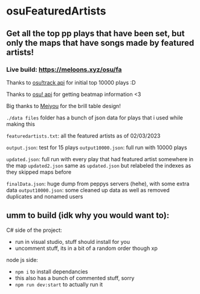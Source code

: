 # osuFeaturedArtists

## Get all the top pp plays that have been set, but only the maps that have songs made by featured artists!

### Live build: https://meloons.xyz/osu/fa
Thanks to [osu!track api](https://github.com/Ameobea/osutrack-api) for initial top 10000 plays :D

Thanks to [osu! api](https://github.com/ppy/osu-api) for getting beatmap information <3

Big thanks to [Meiyou](https://github.com/M3IY0U) for the brill table design!

`./data files` folder has a bunch of json data for plays that i used while making this

`featuredartists.txt`: all the featured artists as of 02/03/2023

`output.json`: test for 15 plays
`output10000.json`: full run with 10000 plays

`updated.json`: full run with every play that had featured artist somewhere in the map
`updated2.json` same as `updated.json` but relabeled the indexes as they skipped maps before

`finalData.json`: huge dump from peppys servers (hehe), with some extra data
`output10000.json`: some cleaned up data as well as removed duplicates and nonamed users

## umm to build (idk why you would want to):
C# side of the project: 
 - run in visual studio, stuff should install for you
 - uncomment stuff, its in a bit of a random order though xp

node js side:
 - `npm i` to install dependancies
 - this also has a bunch of commented stuff, sorry
 - `npm run dev:start` to actually run it

